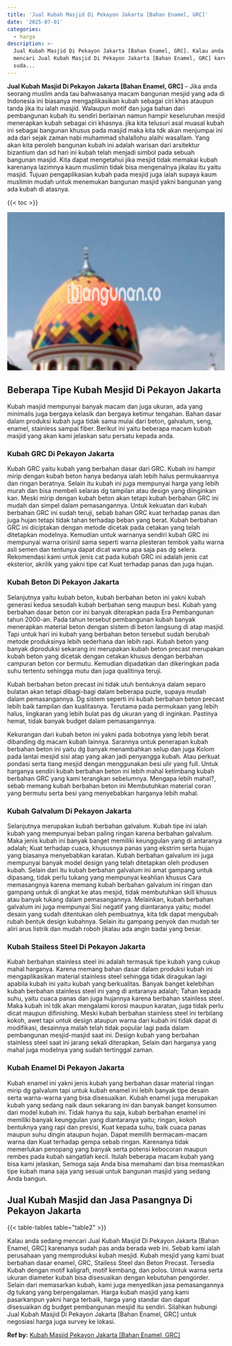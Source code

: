 ```yaml
---
title: 'Jual Kubah Masjid Di Pekayon Jakarta [Bahan Enamel, GRC]'
date: '2025-07-01'
categories:
  - harga
description: >-
  Jual Kubah Masjid Di Pekayon Jakarta [Bahan Enamel, GRC]. Kalau anda sedang
  mencari Jual Kubah Masjid Di Pekayon Jakarta [Bahan Enamel, GRC] karenanya
  suda...
---
```


**Jual Kubah Masjid Di Pekayon Jakarta \[Bahan Enamel, GRC\]** – Jika anda seorang muslim anda tau bahwasanya macam bangunan mesjid yang ada di Indonesia ini biasanya mengaplikasikan kubah sebagai ciri khas ataupun tanda jika itu ialah masjid. Walaupun motif dan juga bahan dari pembangunan kubah itu sendiri berlainan namun hampir keseluruhan mesjid menerapkan kubah sebagai ciri khasnya. jika kita telusuri asal muasal kubah ini sebagai bangunan khusus pada masjid maka kita tdk akan menjumpai ini ada dari sejak zaman nabi muhammad shalallohu alaihi wasallam. Yang akan kita peroleh bangunan kubah ini adalah warisan dari arsitektur bizantium dan sd hari ini kubah telah menjadi simbol pada sebuah bangunan masjid. Kita dapat mengetahui jika mesjid tidak memakai kubah karenanya lazimnya kaum muslimin tidak bisa mengenalnya jikalau itu yaitu masjid. Tujuan pengaplikasian kubah pada mesjid juga ialah supaya kaum muslimin mudah untuk menemukan bangunan masjid yakni bangunan yang ada kubah di atasnya.

{{< toc >}}

![Jual Kubah Masjid Di Pekayon Jakarta [Bahan Enamel, GRC]](/images/jual-kubah-masjid-08.png)

## Beberapa Tipe Kubah Mesjid Di Pekayon Jakarta

Kubah masjid mempunyai banyak macam dan juga ukuran, ada yang minimalis juga bergaya kelasik dan bergaya ketimur tengahan. Bahan dasar dalam produksi kubah juga tidak sama mulai dari beton, galvalum, seng, enamel, stainless sampai fiber. Berikut ini yaitu beberapa macam kubah masjid yang akan kami jelaskan satu persatu kepada anda.

### Kubah GRC Di Pekayon Jakarta

Kubah GRC yaitu kubah yang berbahan dasar dari GRC. Kubah ini hampir mirip dengan kubah beton hanya bedanya ialah lebih halus permukaannya dan ringan beratnya. Selain itu kubah ini juga mempunyai harga yang lebih murah dan bisa membeli selaras dg tampilan atau design yang diinginkan kan. Meski mirip dengan kubah beton akan tetapi kubah berbahan GRC ini mudah dan simpel dalam pemasangannya. Untuk kekuatan dari kubah berbahan GRC ini sudah teruji, sebab bahan GRC kuat terhadap panas dan juga hujan tetapi tidak tahan terhadap beban yang berat. Kubah berbahan GRC ini diciptakan dengan metode dicetak pada cetakan yang telah ditetapkan modelnya. Kemudian untuk warnanya sendiri kubah GRC ini mempunyai warna orisinil sama seperti warna plesteran tembok yaitu warna asli semen dan tentunya dapat dicat warna apa saja pas dg selera. Rekomendasi kami untuk jenis cat pada kubah GRC ini adalah jenis cat eksterior, akrilik yang yakni tipe cat Kuat terhadap panas dan juga hujan.

### Kubah Beton Di Pekayon Jakarta

Selanjutnya yaitu kubah beton, kubah berbahan beton ini yakni kubah generasi kedua sesudah kubah berbahan seng maupun besi. Kubah yang berbahan dasar beton cor ini banyak diterapkan pada Era Pembangunan tahun 2000-an. Pada tahun tersebut pembangunan kubah banyak menerapkan material beton dengan sistem di beton langsung di atap masjid. Tapi untuk hari ini kubah yang berbahan beton tersebut sudah berubah metode produksinya lebih sederhana dan lebih rapi. Kubah beton yang banyak diproduksi sekarang ini merupakan kubah beton precast merupakan kubah beton yang dicetak dengan cetakan khusus dengan berbahan campuran beton cor bermutu. Kemudian dipadatkan dan dikeringkan pada suhu tertentu sehingga mutu dan juga qualitinya teruji.

Kubah berbahan beton precast ini tidak utuh bentuknya dalam separo bulatan akan tetapi dibagi-bagi dalam beberapa puzle, supaya mudah dalam pemasangannya. Dg sistem seperti ini kubah berbahan beton precast lebih baik tampilan dan kualitasnya. Terutama pada permukaan yang lebih halus, lingkaran yang lebih bulat pas dg ukuran yang di inginkan. Pastinya hemat, tidak banyak budget dalam pemasangannya.

Kekurangan dari kubah beton ini yakni pada bobotnya yang lebih berat dibanding dg macam kubah lainnya. Sarannya untuk penerapan kubah berbahan beton ini yaitu dg banyak menambahkan selup dan juga Kolom pada lantai mesjid sisi atap yang akan jadi penyangga kubah. Atau perkuat pondasi serta tiang mesjid dengan menggunakan besi ulir yang full. Untuk harganya sendiri kubah berbahan beton ini lebih mahal ketimbang kubah berbahan GRC yang kami terangkan sebelumnya. Mengapa lebih mahal?, sebab memang kubah berbahan beton ini Membutuhkan material coran yang bermutu serta besi yang menyebabkan harganya lebih mahal.

### Kubah Galvalum Di Pekayon Jakarta

Selanjutnya merupakan kubah berbahan galvalum. Kubah tipe ini ialah kubah yang mempunyai beban paling ringan karena berbahan galvalum. Maka jenis kubah ini banyak banget memiliki keunggulan yang di antaranya adalah; Kuat terhadap cuaca, khususnya panas yang ekstrim serta hujan yang biasanya menyebabkan karatan. Kubah berbahan galvalum ini juga mempunyai banyak model design yang telah ditetapkan oleh produsen kubah. Selain dari itu kubah berbahan galvalum ini amat gampang untuk dipasang, tidak perlu tukang yang mempunyai keahlian khusus Cara memasangnya karena memang kubah berbahan galvalum ini ringan dan gampang untuk di angkat ke atas mesjid, tidak membutuhkan skill khusus atau banyak tukang dalam pemasangannya. Melainkan, kubah berbahan galvalum ini juga mempunyai Sisi negatif yang diantaranya yaitu; model desain yang sudah ditentukan oleh pembuatnya, kita tdk dapat mengubah rubah bentuk design kubahnya. Selain itu gampang penyok dan mudah ter aliri arus listrik dan mudah roboh jikalau ada angin badai yang besar.

### Kubah Stailess Steel Di Pekayon Jakarta

Kubah berbahan stainless steel ini adalah termasuk tipe kubah yang cukup mahal harganya. Karena memang bahan dasar dalam produksi kubah ini mengaplikasikan material stainless steel sehingga tidak diragukan lagi apabila kubah ini yaitu kubah yang berkualitas. Banyak banget kelebihan kubah berbahan stainless steel ini yang di antaranya adalah; Tahan kepada suhu, yaitu cuaca panas dan juga hujannya karena berbahan stainless steel. Maka kubah ini tdk akan mengalami korosi maupun karatan, juga tidak perlu dicat maupun difinishing. Meski kubah berbahan stainless steel ini terbilang kokoh, awet tapi untuk design ataupun warna dari kubah ini tidak dapat di modifikasi, desainnya malah telah tidak popular lagi pada dalam pembangunan mesjid-masjid saat ini. Design kubah yang berbahan stainless steel saat ini jarang sekali diterapkan, Selain dari harganya yang mahal juga modelnya yang sudah tertinggal zaman.

### Kubah Enamel Di Pekayon Jakarta

Kubah enamel ini yakni jenis kubah yang berbahan dasar material ringan mirip dg galvalum tapi untuk kubah enamel ini lebih banyak tipe desain serta warna-warna yang bisa disesuaikan. Kubah enamel juga merupakan kubah yang sedang naik daun sekarang ini dan banyak banget konsumen dari model kubah ini. Tidak hanya itu saja, kubah berbahan enamel ini memiliki banyak keunggulan yang diantaranya yaitu; ringan, kokoh bentuknya yang rapi dan presisi, Kuat kepada suhu, baik cuaca panas maupun suhu dingin ataupun hujan. Dapat memilih bermacam-macam warna dan Kuat terhadap gempa sebab ringan. Karenanya tidak memerlukan penopang yang banyak serta potensi kebocoran maupun rembes pada kubah sangatlah kecil. Itulah beberapa macam kubah yang bisa kami jelaskan, Semoga saja Anda bisa memahami dan bisa memastikan tipe kubah mana saja yang sesuai untuk bangunan masjid yang sedang Anda bangun.

## Jual Kubah Masjid dan Jasa Pasangnya Di Pekayon Jakarta

{{< table-tables table="table2" >}}

Kalau anda sedang mencari Jual Kubah Masjid Di Pekayon Jakarta \[Bahan Enamel, GRC\] karenanya sudah pas anda berada web ini. Sebab kami ialah perusahaan yang memproduksi kubah mesjid. Kubah mesjid yang kami buat berbahan dasar enamel, GRC, Stailess Steel dan Beton Precast. Tersedia Kubah dengan motif kaligrafi, motif kembang, dan polos. Untuk warna serta ukuran diameter kubah bisa disesuaikan dengan kebutuhan pengorder. Selain dari memasarkan kubah, kami juga menyedikan jasa pemasangannya dg tukang yang berpengalaman. Harga kubah masjid yang kami pasarkanpun yakni harga terbaik, harga yang standar dan dapat disesuaikan dg budget pembangunan mesjid itu sendiri. Silahkan hubungi Jual Kubah Masjid Di Pekayon Jakarta \[Bahan Enamel, GRC\] untuk negosiasi harga juga survey ke lokasi.

**Ref by:** [Kubah Masjid Pekayon Jakarta [Bahan Enamel, GRC]](https://id.wikipedia.org/wiki/Kubah)
